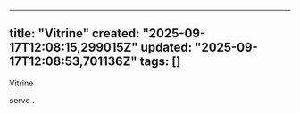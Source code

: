 
--- 
title: "Vitrine"
created: "2025-09-17T12:08:15,299015Z"
updated: "2025-09-17T12:08:53,701136Z"
tags: []
--- 

Vitrine

serve .
 